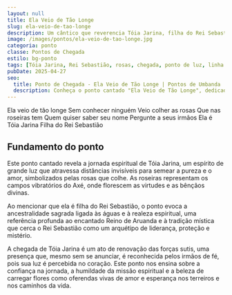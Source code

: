 ```yaml
---
layout: null
title: Ela Veio de Tão Longe
slug: ela-veio-de-tao-longe
description: Um cântico que reverencia Tóia Jarina, filha do Rei Sebastião, trazendo a pureza das rosas e a força ancestral de sua linhagem espiritual.
image: /images/pontos/ela-veio-de-tao-longe.jpg
categoria: ponto
classe: Pontos de Chegada
estilo: bg-ponto
tags: [Tóia Jarina, Rei Sebastião, rosas, chegada, ponto de luz, linha das águas, realeza espiritual]
pubDate: 2025-04-27
seo:
  title: Ponto de Chegada - Ela Veio de Tão Longe | Pontos de Umbanda
  description: Conheça o ponto cantado "Ela Veio de Tão Longe", dedicado à Tóia Jarina, filha do Rei Sebastião, símbolo da pureza, força e realeza nas linhas de Umbanda.
---
```


Ela veio de tão longe
Sem conhecer ninguém
Veio colher as rosas
Que nas roseiras tem
Quem quiser saber seu nome
Pergunte a seus irmãos
Ela é Tóia Jarina
Filha do Rei Sebastião

## Fundamento do ponto

Este ponto cantado revela a jornada espiritual de Tóia Jarina, um espírito de grande luz que atravessa distâncias invisíveis para semear a pureza e o amor, simbolizados pelas rosas que colhe. As roseiras representam os campos vibratórios do Axé, onde florescem as virtudes e as bênçãos divinas.

Ao mencionar que ela é filha do Rei Sebastião, o ponto evoca a ancestralidade sagrada ligada às águas e à realeza espiritual, uma referência profunda ao encantado Reino de Aruanda e à tradição mística que cerca o Rei Sebastião como um arquétipo de liderança, proteção e mistério.

A chegada de Tóia Jarina é um ato de renovação das forças sutis, uma presença que, mesmo sem se anunciar, é reconhecida pelos irmãos de fé, pois sua luz é percebida no coração. Este ponto nos ensina sobre a confiança na jornada, a humildade da missão espiritual e a beleza de carregar flores como oferendas vivas de amor e esperança nos terreiros e nos caminhos da vida.
